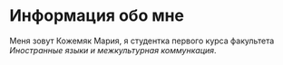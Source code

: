 # Информация обо мне
Меня зовут Кожемяк Мария, я студентка первого курса факультета *Иностранные языки и межкультурная коммункация*.
